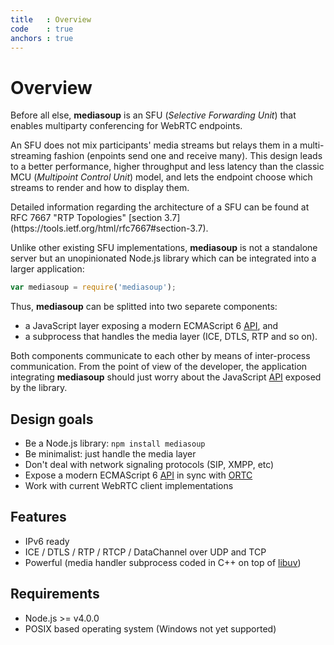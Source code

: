 ```yaml
---
title   : Overview
code    : true
anchors : true
---
```



# Overview

Before all else, **mediasoup** is an SFU (*Selective Forwarding Unit*) that enables multiparty conferencing for WebRTC endpoints.

An SFU does not mix participants' media streams but relays them in a multi-streaming fashion (enpoints send one and receive many). This design leads to a better performance, higher throughput and less latency than the classic MCU (*Multipoint Control Unit*) model, and lets the endpoint choose which streams to render and how to display them.

<div markdown='1' class='note'>
Detailed information regarding the architecture of a SFU can be found at RFC 7667 "RTP Topologies" [section 3.7](https://tools.ietf.org/html/rfc7667#section-3.7).
</div>

Unlike other existing SFU implementations, **mediasoup** is not a standalone server but an unopinionated Node.js library which can be integrated into a larger application:

```javascript
var mediasoup = require('mediasoup');
```

Thus, **mediasoup** can be splitted into two separete components:

* a JavaScript layer exposing a modern ECMAScript 6 [API](/api/), and
* a subprocess that handles the media layer (ICE, DTLS, RTP and so on).

Both components communicate to each other by means of inter-process communication. From the point of view of the developer, the application integrating **mediasoup** should just worry about the JavaScript [API](/api/) exposed by the library.


## Design goals

* Be a Node.js library: `npm install mediasoup`
* Be minimalist: just handle the media layer
* Don't deal with network signaling protocols (SIP, XMPP, etc)
* Expose a modern ECMAScript 6 [API](/api/) in sync with [ORTC](http://ortc.org/)
* Work with current WebRTC client implementations


## Features

* IPv6 ready
* ICE / DTLS / RTP / RTCP / DataChannel over UDP and TCP
* Powerful (media handler subprocess coded in C++ on top of [libuv](http://libuv.org))


## Requirements

* Node.js >= v4.0.0
* POSIX based operating system (Windows not yet supported)
